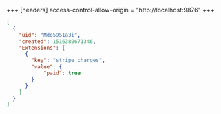 +++
[headers]
access-control-allow-origin = "http://localhost:9876"
+++

```json
[
  {
    "uid": "Mdo59S1a3i",
    "created": 1516380671346,
    "Extensions": [
      {
        "key": "stripe_charges",
        "value": {
			"paid": true
		}
      }
    ]
  }
]
```
